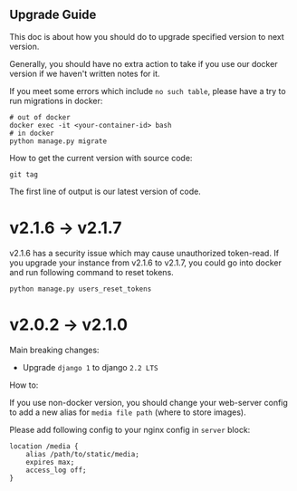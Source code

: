 Upgrade Guide
---------------------

This doc is about how you should do to upgrade specified version to next version.

Generally, you should have no extra action to take if you use our docker version
if we haven't written notes for it.

If you meet some errors which include `no such table`, please have a try to run migrations in docker:
```
# out of docker
docker exec -it <your-container-id> bash
# in docker
python manage.py migrate 
```

How to get the current version with source code:
```
git tag
```
The first line of output is our latest version of code.


# v2.1.6 -> v2.1.7
v2.1.6 has a security issue which may cause unauthorized token-read.
If you upgrade your instance from v2.1.6 to v2.1.7, you could go into 
docker and run following command to reset tokens.
```
python manage.py users_reset_tokens
```

# v2.0.2 -> v2.1.0
Main breaking changes:

+  Upgrade `django 1` to django `2.2 LTS`

How to:

If you use non-docker version, you should change your web-server config to add a new
alias for `media file path` (where to store images).

Please add following config to your nginx config in `server` block:
```
location /media {
    alias /path/to/static/media;
    expires max;
    access_log off;
}
```
